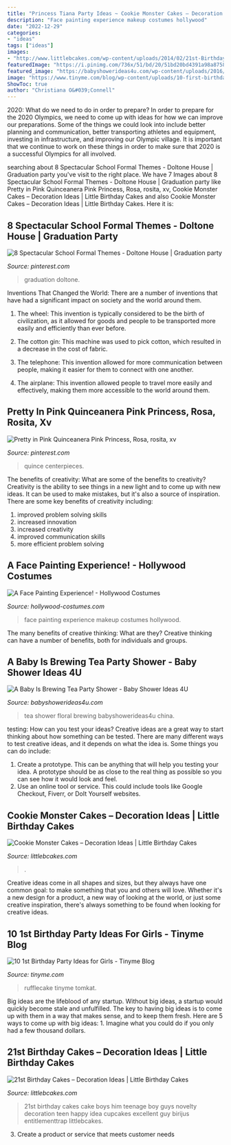 ```yaml
---
title: "Princess Tiana Party Ideas ~ Cookie Monster Cakes – Decoration Ideas"
description: "Face painting experience makeup costumes hollywood"
date: "2022-12-29"
categories:
- "ideas"
tags: ["ideas"]
images:
- "http://www.littlebcakes.com/wp-content/uploads/2014/02/21st-Birthday-Cake.jpg"
featuredImage: "https://i.pinimg.com/736x/51/bd/20/51bd20bd4391a98a87588eb6ca954db8.jpg"
featured_image: "https://babyshowerideas4u.com/wp-content/uploads/2016/06/Floral-Tea-Party-Shower-China-jpg-600x899.png"
image: "https://www.tinyme.com/blog/wp-content/uploads/10-first-birthday-party-ideas-for-girls/10-First-Birthday-Party-Ideas-for-Girls-9.jpg"
ShowToc: true
author: "Christiana O&#039;Connell"
---
```



2020: What do we need to do in order to prepare?
In order to prepare for the 2020 Olympics, we need to come up with ideas for how we can improve our preparations. Some of the things we could look into include better planning and communication, better transporting athletes and equipment, investing in infrastructure, and improving our Olympic village. It is important that we continue to work on these things in order to make sure that 2020 is a successful Olympics for all involved.

	

		
searching about 8 Spectacular School Formal Themes - Doltone House | Graduation party you've visit to the right place. We have 7 Images about 8 Spectacular School Formal Themes - Doltone House | Graduation party like Pretty in Pink Quinceanera Pink Princess, Rosa, rosita, xv, Cookie Monster Cakes – Decoration Ideas | Little Birthday Cakes and also Cookie Monster Cakes – Decoration Ideas | Little Birthday Cakes. Here it is:
		
    
## 8 Spectacular School Formal Themes - Doltone House | Graduation Party

<img loading=lazy src="https://i.pinimg.com/736x/51/bd/20/51bd20bd4391a98a87588eb6ca954db8.jpg" onerror="this.onerror=null;this.src='https://tse4.mm.bing.net/th?id=OIP.LqyMdUi5ceIcn2WOLCS_7QHaLH&amp;pid=15.1';" alt="8 Spectacular School Formal Themes - Doltone House | Graduation party">

_Source: pinterest.com_

>graduation doltone. 

	

Inventions That Changed the World: There are a number of inventions that have had a significant impact on society and the world around them.
1. The wheel: This invention is typically considered to be the birth of civilization, as it allowed for goods and people to be transported more easily and efficiently than ever before.
2. The cotton gin: This machine was used to pick cotton, which resulted in a decrease in the cost of fabric.

3. The telephone: This invention allowed for more communication between people, making it easier for them to connect with one another.

4. The airplane: This invention allowed people to travel more easily and effectively, making them more accessible to the world around them.

    
## Pretty In Pink Quinceanera Pink Princess, Rosa, Rosita, Xv

<img loading=lazy src="https://i.pinimg.com/736x/33/05/cd/3305cd61ab4d382bc8ede8dc8c607cc4.jpg" onerror="this.onerror=null;this.src='https://tse1.mm.bing.net/th?id=OIP.raxWNvVY0fMfzgYFOAt9QQHaLH&amp;pid=15.1';" alt="Pretty in Pink Quinceanera Pink Princess, Rosa, rosita, xv">

_Source: pinterest.com_

>quince centerpieces. 

	

The benefits of creativity: What are some of the benefits to creativity?
Creativity is the ability to see things in a new light and to come up with new ideas. It can be used to make mistakes, but it's also a source of inspiration. There are some key benefits of creativity including: 
1. improved problem solving skills 
2. increased innovation 
3. increased creativity 
4. improved communication skills 
5. more efficient problem solving 

    
## A Face Painting Experience! - Hollywood Costumes

<img loading=lazy src="http://hollywood-costumes.com/wp-content/uploads/2017/05/06f9926060423677d7adc69b3b8ece6c.jpg" onerror="this.onerror=null;this.src='https://tse1.mm.bing.net/th?id=OIP.oDFZyBGCMELjxjmFaWwI0wHaLU&amp;pid=15.1';" alt="A Face Painting Experience! - Hollywood Costumes">

_Source: hollywood-costumes.com_

>face painting experience makeup costumes hollywood. 

	

The many benefits of creative thinking: What are they?
Creative thinking can have a number of benefits, both for individuals and groups.

    
## A Baby Is Brewing Tea Party Shower - Baby Shower Ideas 4U

<img loading=lazy src="https://babyshowerideas4u.com/wp-content/uploads/2016/06/Floral-Tea-Party-Shower-China-jpg-600x899.png" onerror="this.onerror=null;this.src='https://tse4.mm.bing.net/th?id=OIP.zlmG4WMorKXOmOl1ZnLIeQHaLG&amp;pid=15.1';" alt="A Baby Is Brewing Tea Party Shower - Baby Shower Ideas 4U">

_Source: babyshowerideas4u.com_

>tea shower floral brewing babyshowerideas4u china. 

	

testing: How can you test your ideas?
Creative ideas are a great way to start thinking about how something can be tested. There are many different ways to test creative ideas, and it depends on what the idea is. Some things you can do include:
1. Create a prototype. This can be anything that will help you testing your idea. A prototype should be as close to the real thing as possible so you can see how it would look and feel.
2. Use an online tool or service. This could include tools like Google Checkout, Fiverr, or DoIt Yourself websites.

    
## Cookie Monster Cakes – Decoration Ideas | Little Birthday Cakes

<img loading=lazy src="https://www.littlebcakes.com/wp-content/uploads/2014/01/Cookie-Monster-Cake-Pictures.jpg" onerror="this.onerror=null;this.src='https://tse1.mm.bing.net/th?id=OIP.Uwrj9sjURIxg2z46YxbhQQHaJ4&amp;pid=15.1';" alt="Cookie Monster Cakes – Decoration Ideas | Little Birthday Cakes">

_Source: littlebcakes.com_

>. 

	

Creative ideas come in all shapes and sizes, but they always have one common goal: to make something that you and others will love. Whether it's a new design for a product, a new way of looking at the world, or just some creative inspiration, there's always something to be found when looking for creative ideas.

    
## 10 1st Birthday Party Ideas For Girls - Tinyme Blog

<img loading=lazy src="https://www.tinyme.com/blog/wp-content/uploads/10-first-birthday-party-ideas-for-girls/10-First-Birthday-Party-Ideas-for-Girls-9.jpg" onerror="this.onerror=null;this.src='https://tse4.mm.bing.net/th?id=OIP.rWbTayHthDh5XT--bjHKEwAAAA&amp;pid=15.1';" alt="10 1st Birthday Party Ideas for Girls - Tinyme Blog">

_Source: tinyme.com_

>rufflecake tinyme tomkat. 

	

Big ideas are the lifeblood of any startup. Without big ideas, a startup would quickly become stale and unfulfilled. The key to having big ideas is to come up with them in a way that makes sense, and to keep them fresh. Here are 5 ways to come up with big ideas: 1. Imagine what you could do if you only had a few thousand dollars.

    
## 21st Birthday Cakes – Decoration Ideas | Little Birthday Cakes

<img loading=lazy src="http://www.littlebcakes.com/wp-content/uploads/2014/02/21st-Birthday-Cake.jpg" onerror="this.onerror=null;this.src='https://tse1.mm.bing.net/th?id=OIP.IIe9sO-NtsF3ANnAzBiuNAHaJ4&amp;pid=15.1';" alt="21st Birthday Cakes – Decoration Ideas | Little Birthday Cakes">

_Source: littlebcakes.com_

>21st birthday cakes cake boys him teenage boy guys novelty decoration teen happy idea cupcakes excellent guy birijus entitlementtrap littlebcakes. 

	

3. Create a product or service that meets customer needs

